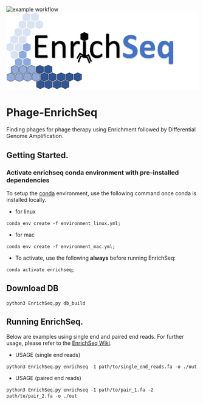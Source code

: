 ![example workflow](https://github.com/Dreycey/Phage-EnrichSeq/actions/workflows/github_actions.yml/badge.svg)
![EnrichSeq](figures/EnrichSeq-LOGO.png)

# Phage-EnrichSeq
Finding phages for phage therapy using Enrichment followed by Differential Genome Amplification.

## Getting Started.
### Activate enrichseq conda environment with pre-installed dependencies
To setup the [conda](https://docs.conda.io/en/latest/miniconda.html) environment, use the following command once conda is installed locally.
* for linux
```
conda env create -f environment_linux.yml;
```
* for mac
```
conda env create -f environment_mac.yml;
```
* To activate, use the following **always** before running EnrichSeq:
```
conda activate enrichseq;
```

## Download DB
```
python3 EnrichSeq.py db_build
```

## Running EnrichSeq.
Below are examples using single end and paired end reads. For further usage, please refer to the [EnrichSeq Wiki](https://github.com/Dreycey/Phage-EnrichSeq/wiki).

* USAGE (single end reads)
```
python3 EnrichSeq.py enrichseq -1 path/to/single_end_reads.fa -o ./out
```

* USAGE (paired end reads)
```
python3 EnrichSeq.py enrichseq -1 path/to/pair_1.fa -2 path/to/pair_2.fa -o ./out
```